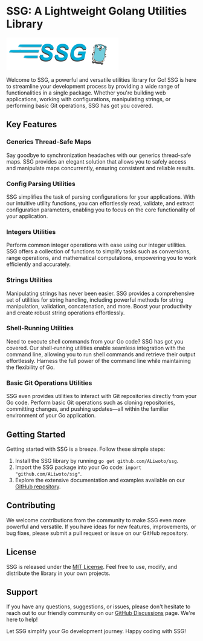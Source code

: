 # SSG: A Lightweight Golang Utilities Library

![ssg-logo](ssg-logo.png)

Welcome to SSG, a powerful and versatile utilities library for Go! SSG is here to streamline your development process by providing a wide range of functionalities in a single package. Whether you're building web applications, working with configurations, manipulating strings, or performing basic Git operations, SSG has got you covered.

## Key Features

### Generics Thread-Safe Maps

Say goodbye to synchronization headaches with our generics thread-safe maps. SSG provides an elegant solution that allows you to safely access and manipulate maps concurrently, ensuring consistent and reliable results.

### Config Parsing Utilities

SSG simplifies the task of parsing configurations for your applications. With our intuitive utility functions, you can effortlessly read, validate, and extract configuration parameters, enabling you to focus on the core functionality of your application.

### Integers Utilities

Perform common integer operations with ease using our integer utilities. SSG offers a collection of functions to simplify tasks such as conversions, range operations, and mathematical computations, empowering you to work efficiently and accurately.

### Strings Utilities

Manipulating strings has never been easier. SSG provides a comprehensive set of utilities for string handling, including powerful methods for string manipulation, validation, concatenation, and more. Boost your productivity and create robust string operations effortlessly.

### Shell-Running Utilities

Need to execute shell commands from your Go code? SSG has got you covered. Our shell-running utilities enable seamless integration with the command line, allowing you to run shell commands and retrieve their output effortlessly. Harness the full power of the command line while maintaining the flexibility of Go.

### Basic Git Operations Utilities

SSG even provides utilities to interact with Git repositories directly from your Go code. Perform basic Git operations such as cloning repositories, committing changes, and pushing updates—all within the familiar environment of your Go application.

## Getting Started

Getting started with SSG is a breeze. Follow these simple steps:

1. Install the SSG library by running `go get github.com/ALiwoto/ssg`.
2. Import the SSG package into your Go code: `import "github.com/ALiwoto/ssg"`.
3. Explore the extensive documentation and examples available on our [GitHub repository](https://github.com/ALiwoto/ssg).

## Contributing

We welcome contributions from the community to make SSG even more powerful and versatile. If you have ideas for new features, improvements, or bug fixes, please submit a pull request or issue on our GitHub repository.

## License

SSG is released under the [MIT License](https://github.com/ALiwoto/ssg/blob/master/LICENSE). Feel free to use, modify, and distribute the library in your own projects.

## Support

If you have any questions, suggestions, or issues, please don't hesitate to reach out to our friendly community on our [GitHub Discussions](https://github.com/ALiwoto/ssg/discussions) page. We're here to help!

Let SSG simplify your Go development journey. Happy coding with SSG!
